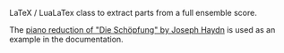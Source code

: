 LaTeX / LuaLaTex class to extract parts from a full ensemble score.

The [piano reduction of "Die Schöpfung" by Joseph Haydn](http://imslp.org/wiki/File:PMLP40341-Haydn-SchoepfungVSpeters.pdf)
is used as an example in the documentation.

